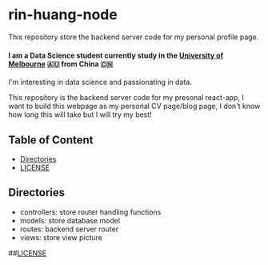 # rin-huang-node
This repository store the backend server code for my personal profile page. 

#### I am a Data Science student currently study in the [University of Melbourne](https://www.unimelb.edu.au/) 🇦🇺 from China 🇨🇳
I'm interesting in data science and passionating in data. 

This repository is the backend server code for my presonal react-app, I want to build this webpage as my personal CV page/blog page, 
I don't know how long this will take but I will try my best!

## Table of Content
- [Directories](#directories)
- [LICENSE](#license)

## Directories
- controllers: store router handling functions
- models: store database model
- routes: backend server router 
- views: store view picture

##[LICENSE](https://github.com/chuangyu-hscy/rin-huang-node/blob/master/LICENSE)
